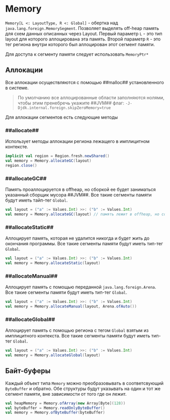 # Memory

```Memory[L <: LayoutType, R <: Global]``` - обертка над ```java.lang.foreign.MemorySegment```. Позволяет выделять
off-heap память для схем данных описанных через Layout. Первый параметр `L` - это тип layout для которого аллоцирована
эта память. Второй параметр `R` - это тег региона внутри которого был аллоцирован этот сегмент памяти.

Для доступа к сегменту памяти следует использовать `MemoryPtr*`

## Аллокации

Все аллокации осуществляются с помощью ##malloc## установленного в системе.
> По умолчанию все аллоцированные области заполняются нолями, чтобы этим пренебречь укажите ##JVM## флаг:
  ```-J-Djdk.internal.foreign.skipZeroMemory=true```

Для аллокации сегментов есть следующие методы

### ##allocate##

Использует методы аллокации региона лежащего в имплицитном контексте.

```scala
implicit val region = Region.fresh.newShared()
val memory = Memory.allocateGC(layout)
region.close()
```


### ##allocateGC##

Память проаллоцируется в offheap, но сборкой ее будет заниматься указанный сборщик мусора ##JVM##. Все такие сегменты памяти будут иметь тайп-тег ```Global```.

```scala
val layout = ("a" := Values.Int) >>: ("b" := Values.Int)
val memory = Memory.allocateGC(layout) // память лежит в offheap, но собирается сборщиком
```


### ##allocateStatic##

Аллоцирует память, которая не удалится никогда и будет жить до окончания программы. Все такие сегменты памяти будут иметь тип-тег ```Global```.

```scala
val layout = ("a" := Values.Int) >>: ("b" := Values.Int)
val memory = Memory.allocateStatic(layout)
```

### ##allocateManual##

Аллоцирует память с помощью переданной ```java.lang.foreign.Arena```. Все такие сегменты памяти будут иметь тип-тег ```Global```.

```scala
val layout = ("a" := Values.Int) >>: ("b" := Values.Int)
val memory = Memory.allocateManual(layout, Arena.ofAuto())
```


### ##allocateGlobal##

Аллоцирует память с помощью региона с тегом ```Global``` взятым из имплицитного контекста. Все такие сегменты памяти будут иметь тип-тег ```Global```.

```scala
val layout = ("a" := Values.Int) >>: ("b" := Values.Int)
val memory = Memory.allocateGlobal(layout)
```


## Байт-буферы

Каждый объект типа `Memory` можно преобразовывать в соответсвующий `ByteBuffer` и обратно. Обе структуры будут указывать на один и тот же сегмент памяти, вне зависимости от того где он лежит.

```scala
val heapMemory = Memory.ofArray(new Array[Byte](128))
val byteBuffer = Memory.readOnlyByteBuffer()
val memory = Memory.ofByteBuffer(byteBuffer)
```
